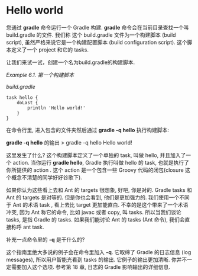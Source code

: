 # Hello world

您通过 **gradle** 命令运行一个 Gradle 构建. **gradle** 命令会在当前目录查找一个叫 build.gradle 的文件. 我们称 这个 build.gradle 文件为一个构建脚本 (build script), 虽然严格来说它是一个构建配置脚本 (build configuration script). 这个脚本定义了一个 project 和它的 tasks.

让我们来试一试，创建一个名为build.gradle的构建脚本.

*Example 6.1. 第一个构建脚本*

*build.gradle*

    task hello {
        doLast {
            println 'Hello world!'
        }
    }

在命令行里, 进入包含的文件夹然后通过 **gradle -q hello** 执行构建脚本:

**gradle -q hello** 的输出
    > gradle -q hello
    Hello world!

这里发生了什么? 这个构建脚本定义了一个单独的 task, 叫做 hello, 并且加入了一个 action. 当你运行 **gradle hello**, Gradle 执行叫做 hello 的 task, 也就是执行了你所提供的 action . 这个 action 是一个包含一些 Groovy 代码的闭包(closure 这个概念不清楚的同学好好谷歌下).

如果你认为这些看上去和 Ant 的 targets 很想象, 好吧, 你是对的. Gradle tasks 和 Ant 的 targets 是对等的. 但是你也会看到, 他们是更加强力的. 我们使用一个不同于 Ant 的术语 task , 看上去比 target 更加能直白. 不幸的是这个带来了一个术语冲突, 因为 Ant 称它的命令, 比如 javac 或者 copy, 叫 tasks. 所以当我们谈论 tasks, 是指 Gradle 的 tasks. 如果我们能讨论 Ant 的 tasks (Ant 命令), 我们会直接称呼 ant task.

补充一点命令里的 **-q** 是干什么的?

这个指南里绝大多说的例子会在命令里加入 **-q**. 它取缔了 Gradle 的日志信息 (log messages), 所以用户智能光看到 tasks 的输出. 它例子的输出更加清晰. 你并不一定需要加入这个选项.  参考第 18 章, 日志的 Gradle 影响输出的详细信息.


